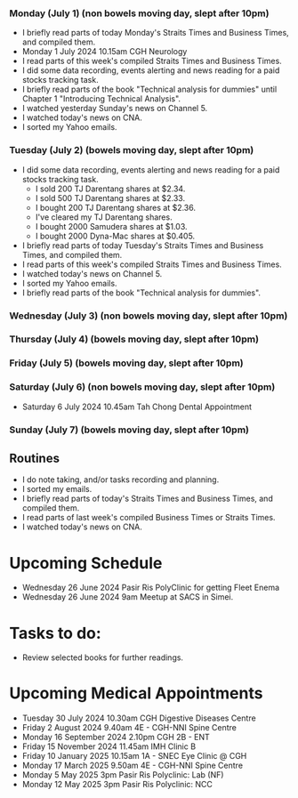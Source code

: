 ### Monday (July 1) (non bowels moving day, slept after 10pm)
- I briefly read parts of today Monday's Straits Times and Business Times, and compiled them.
- Monday 1 July 2024 10.15am CGH Neurology
- I read parts of this week's compiled Straits Times and Business Times.
- I did some data recording, events alerting and news reading for a paid stocks tracking task.
- I briefly read parts of the book "Technical analysis for dummies" until Chapter 1 "Introducing Technical Analysis".
- I watched yesterday Sunday's news on Channel 5.
- I watched today's news on CNA.
- I sorted my Yahoo emails.

### Tuesday (July 2) (bowels moving day, slept after 10pm)
- I did some data recording, events alerting and news reading for a paid stocks tracking task.
    - I sold 200 TJ Darentang shares at $2.34.
    - I sold 500 TJ Darentang shares at $2.33.
    - I bought 200 TJ Darentang shares at $2.36.
    - I've cleared my TJ Darentang shares.
    - I bought 2000 Samudera shares at $1.03.
    - I bought 2000 Dyna-Mac shares at $0.405.
- I briefly read parts of today Tuesday's Straits Times and Business Times, and compiled them.
- I read parts of this week's compiled Straits Times and Business Times.
- I watched today's news on Channel 5.
- I sorted my Yahoo emails.
- I briefly read parts of the book "Technical analysis for dummies".

### Wednesday (July 3) (non bowels moving day, slept after 10pm)


### Thursday (July 4) (bowels moving day, slept after 10pm)


### Friday (July 5) (bowels moving day, slept after 10pm)


### Saturday (July 6) (non bowels moving day, slept after 10pm)
- Saturday 6 July 2024 10.45am Tah Chong Dental Appointment


### Sunday (July 7) (bowels moving day, slept after 10pm)




## Routines
- I do note taking, and/or tasks recording and planning.
- I sorted my emails.
- I briefly read parts of today's Straits Times and Business Times, and compiled them.
- I read parts of last week's compiled Business Times or Straits Times.
- I watched today's news on CNA.

# Upcoming Schedule
- Wednesday 26 June 2024 Pasir Ris PolyClinic for getting Fleet Enema
- Wednesday 26 June 2024 9am Meetup at SACS in Simei.

# Tasks to do:
- Review selected books for further readings.

# Upcoming Medical Appointments
- Tuesday 30 July 2024 10.30am CGH Digestive Diseases Centre
- Friday 2 August 2024 9.40am 4E - CGH-NNI Spine Centre
- Monday 16 September 2024 2.10pm CGH 2B - ENT
- Friday 15 November 2024 11.45am IMH Clinic B
- Friday 10 January 2025 10.15am 1A - SNEC Eye Clinic @ CGH
- Monday 17 March 2025 9.50am 4E - CGH-NNI Spine Centre
- Monday 5 May 2025 3pm Pasir Ris Polyclinic: Lab (NF)
- Monday 12 May 2025 3pm Pasir Ris Polyclinic: NCC
